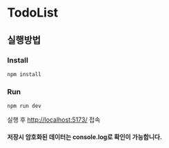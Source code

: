 # TodoList

## 실행방법

### Install

```shell
npm install
```

### Run

```shell
npm run dev
```

실행 후 [http://localhost:5173/](http://localhost:5173/) 접속

#### 저장시 암호화된 데이터는 console.log로 확인이 가능합니다.
